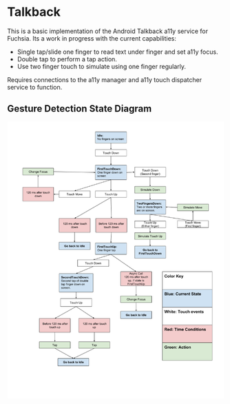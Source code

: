 # Talkback

This is a basic implementation of the Android Talkback a11y service for Fuchsia. Its a work
in progress with the current capabilities:
- Single tap/slide one finger to read text under finger and set a11y focus.
- Double tap to perform a tap action.
- Use two finger touch to simulate using one finger regularly.

Requires connections to the a11y manager and a11y touch dispatcher service to function.

## Gesture Detection State Diagram

![Gesture State Diagram](talkback_gesture_state_machine.png)